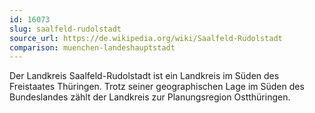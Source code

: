 ```yaml
---
id: 16073
slug: saalfeld-rudolstadt
source_url: https://de.wikipedia.org/wiki/Saalfeld-Rudolstadt
comparison: muenchen-landeshauptstadt
---
```


Der Landkreis Saalfeld-Rudolstadt ist ein Landkreis im Süden des Freistaates Thüringen. Trotz seiner geographischen Lage im Süden des Bundeslandes zählt der Landkreis zur Planungsregion Ostthüringen.
